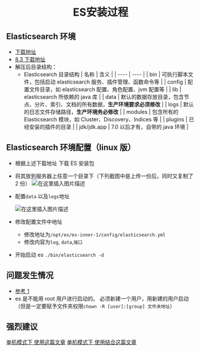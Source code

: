 <h1 align = "center">ES安装过程</h1>

## Elasticsearch 环境

- [下载地址](https://www.elastic.co/cn/downloads/elasticsearch)
- [8.3 下载地址](https://www.elastic.co/cn/downloads/past-releases/elasticsearch-8-3-3)
- 解压后目录结构：
  - Elasticsearch 目录结构
    | 名称 | 含义 |
    | ---- | ---- |
    | bin | 可执行脚本文件，包括启动 elasticsearch 服务、插件管理、函数命令等 |
    | config | 配置文件目录，如 elasticsearch 配置、角色配置、jvm 配置等 |
    | lib | elasticsearch 所依赖的 java 库 |
    | data | 默认的数据存放目录，包含节点、分片、索引、文档的所有数据，**生产环境要求必须修改** |
    | logs | 默认的日志文件存储路径，**生产环境务必修改** |
    | modules | 包含所有的 Elasticsearch 模块，如 Cluster、Discovery、Indices 等 |
    | plugins | 已经安装的插件的目录 |
    | jdk/jdk.app | 7.0 以后才有，自带的 java 环境 |

## Elasticsearch 环境配置（linux 版）

- 根据上述下载地址 下载 ES 安装包
- 将其放到服务器上任意一个目录下（下列截图中是上传一份后，同时又复制了 2 份）
  ![在这里插入图片描述](https://img-blog.csdnimg.cn/3b39792a733a4057ad5d47403d7a2914.png)

- 配置`data` 以及`logs`地址

  ![在这里插入图片描述](https://img-blog.csdnimg.cn/c74d70cea74748b69b0f904865620ccd.png)

- 修改配置文件中地址

  - 修改地址为`/opt/es/es-inner-1/config/elasticsearch.yml`
  - 修改内容为`log`, `data`,`端口`

- 开始启动 es
  `./bin/elasticsearch -d `

## 问题发生情况

- [参考 1](https://blog.csdn.net/tao441033618/article/details/120131890)
- es 是不能用 root 用户进行启动的。 必须新建一个用户，用新建的用户启动（但是一定要赋予文件夹权限`chown -R [user]:[group] 文件夹地址`）

## 强烈建议

[单机模式下 使用这篇文章](https://blog.csdn.net/wlei0618/article/details/123936913)
[单机模式下 使用结合这篇文章](https://www.modb.pro/db/432873)
